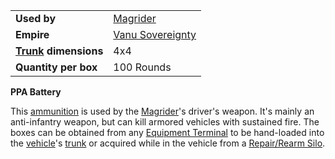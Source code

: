 |                                                 |                                                |
| ----------------------------------------------- | ---------------------------------------------- |
| **Used by**                                     | [Magrider](../vehicles/Magrider.md)            |
| **Empire**                                      | [Vanu Sovereignty](../etc/Vanu_Sovereignty.md) |
| **[Trunk](../terminology/Trunk.md) dimensions** | 4x4                                            |
| **Quantity per box**                            | 100 Rounds                                     |

**PPA Battery**

This [ammunition](Ammunition.md) is used by the
[Magrider](../vehicles/Magrider.md)'s driver's weapon. It's mainly an
anti-infantry weapon, but can kill armored vehicles with sustained fire. The
boxes can be obtained from any [Equipment Terminal](Equipment_Terminal.md) to be
hand-loaded into the [vehicle](../vehicles/Vehicle.md)'s
[trunk](../terminology/Trunk.md) or acquired while in the vehicle from a
[Repair/Rearm Silo](Repair_Rearm_Silo.md).
